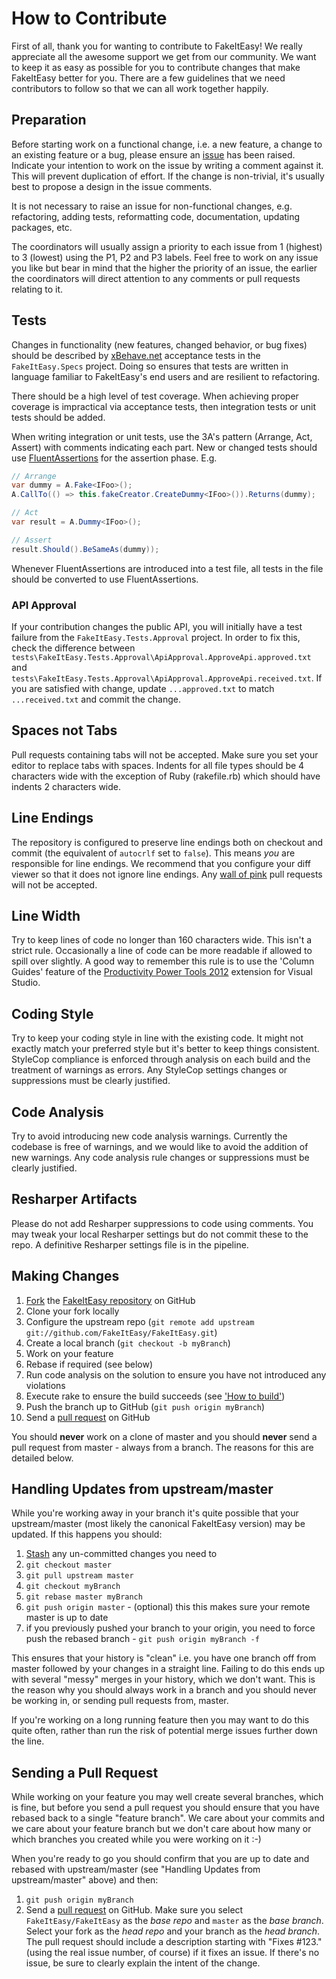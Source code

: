 # How to Contribute

First of all, thank you for wanting to contribute to FakeItEasy! We really appreciate all the awesome support we get from our community. We want to keep it as easy as possible for you to contribute changes that make FakeItEasy better for you. There are a few guidelines that we need contributors to follow so that we can all work together happily.

## Preparation

Before starting work on a functional change, i.e. a new feature, a change to an existing feature or a bug, please ensure an [issue](https://github.com/FakeItEasy/FakeItEasy/issues) has been raised. Indicate your intention to work on the issue by writing a comment against it. This will prevent duplication of effort. If the change is non-trivial, it's usually best to propose a design in the issue comments.

It is not necessary to raise an issue for non-functional changes, e.g. refactoring, adding tests, reformatting code, documentation, updating packages, etc.

The coordinators will usually assign a priority to each issue from 1 (highest) to 3 (lowest) using the P1, P2 and P3 labels. Feel free to work on any issue you like but bear in mind that the higher the priority of an issue, the earlier the coordinators will direct attention to any comments or pull requests relating to it.

## Tests

Changes in functionality (new features, changed behavior, or bug fixes) should be described by [xBehave.net](http://xbehave.github.io/) acceptance tests in the `FakeItEasy.Specs` project. Doing so ensures that tests are written in language familiar to FakeItEasy's end users and are resilient to refactoring.

There should be a high level of test coverage. When achieving proper coverage is impractical via acceptance tests, then integration tests or unit tests should be added.

When writing integration or unit tests, use the 3A's pattern (Arrange, Act, Assert) with comments indicating each part.
New or changed tests should use [FluentAssertions](https://github.com/dennisdoomen/fluentassertions) for the assertion phase.
E.g.

```c#
// Arrange
var dummy = A.Fake<IFoo>();
A.CallTo(() => this.fakeCreator.CreateDummy<IFoo>()).Returns(dummy);

// Act
var result = A.Dummy<IFoo>();

// Assert
result.Should().BeSameAs(dummy));
```

Whenever FluentAssertions are introduced into a test file, all tests in the file should be converted to use FluentAssertions.

### API Approval

If your contribution changes the public API, you will initially have a test failure from the `FakeItEasy.Tests.Approval` project. In order to fix this, check the difference between `tests\FakeItEasy.Tests.Approval\ApiApproval.ApproveApi.approved.txt` and `tests\FakeItEasy.Tests.Approval\ApiApproval.ApproveApi.received.txt`. If you are satisfied with change, update `...approved.txt` to match `...received.txt` and commit the change.

## Spaces not Tabs

Pull requests containing tabs will not be accepted. Make sure you set your editor to replace tabs with spaces. Indents for all file types should be 4 characters wide with the exception of Ruby (rakefile.rb) which should have indents 2 characters wide.

## Line Endings

The repository is configured to preserve line endings both on checkout and commit (the equivalent of `autocrlf` set to `false`). This means *you* are responsible for line endings. We recommend that you configure your diff viewer so that it does not ignore line endings. Any [wall of pink](http://www.hanselman.com/blog/YoureJustAnotherCarriageReturnLineFeedInTheWall.aspx) pull requests will not be accepted.

## Line Width

Try to keep lines of code no longer than 160 characters wide. This isn't a strict rule. Occasionally a line of code can be more readable if allowed to spill over slightly. A good way to remember this rule is to use the 'Column Guides' feature of the [Productivity Power Tools 2012](http://visualstudiogallery.msdn.microsoft.com/3a96a4dc-ba9c-4589-92c5-640e07332afd) extension for Visual Studio.

## Coding Style

Try to keep your coding style in line with the existing code. It might not exactly match your preferred style but it's better to keep things consistent. StyleCop compliance is enforced through analysis on each build and the treatment of warnings as errors. Any StyleCop settings changes or suppressions must be clearly justified.

## Code Analysis

Try to avoid introducing new code analysis warnings. Currently the codebase is free of warnings, and we would like to avoid the addition of new warnings. Any code analysis rule changes or suppressions must be clearly justified.

## Resharper Artifacts

Please do not add Resharper suppressions to code using comments. You may tweak your local Resharper settings but do not commit these to the repo. A definitive Resharper settings file is in the pipeline.

## Making Changes

1. [Fork](http://help.github.com/forking/) the  [FakeItEasy repository](https://github.com/FakeItEasy/FakeItEasy/) on GitHub
1. Clone your fork locally
1. Configure the upstream repo (`git remote add upstream git://github.com/FakeItEasy/FakeItEasy.git`)
1. Create a local branch (`git checkout -b myBranch`)
1. Work on your feature
1. Rebase if required (see below)
1. Run code analysis on the solution to ensure you have not introduced any violations
1. Execute rake to ensure the build succeeds (see ['How to build'](https://github.com/FakeItEasy/FakeItEasy/blob/master/how_to_build.md "How to build"))
1. Push the branch up to GitHub (`git push origin myBranch`)
1. Send a [pull request](https://help.github.com/articles/using-pull-requests) on GitHub

You should **never** work on a clone of master and you should **never** send a pull request from master - always from a branch. The reasons for this are detailed below.

## Handling Updates from upstream/master

While you're working away in your branch it's quite possible that your upstream/master (most likely the canonical FakeItEasy version) may be updated. If this happens you should:

1. [Stash](http://progit.org/book/ch6-3.html) any un-committed changes you need to
1. `git checkout master`
1. `git pull upstream master`
1. `git checkout myBranch`
1. `git rebase master myBranch`
1. `git push origin master` - (optional) this this makes sure your remote master is up to date
1. if you previously pushed your branch to your origin, you need to force push the rebased branch - `git push origin myBranch -f`

This ensures that your history is "clean" i.e. you have one branch off from master followed by your changes in a straight line. Failing to do this ends up with several "messy" merges in your history, which we don't want. This is the reason why you should always work in a branch and you should never be working in, or sending pull requests from, master.

If you're working on a long running feature then you may want to do this quite often, rather than run the risk of potential merge issues further down the line.

## Sending a Pull Request

While working on your feature you may well create several branches, which is fine, but before you send a pull request you should ensure that you have rebased back to a single "feature branch". We care about your commits and we care about your feature branch but we don't care about how many or which branches you created while you were working on it :-)

When you're ready to go you should confirm that you are up to date and rebased with upstream/master (see "Handling Updates from upstream/master" above) and then:

1. `git push origin myBranch`
1. Send a [pull request](https://help.github.com/articles/using-pull-requests) on GitHub. Make sure you select `FakeItEasy/FakeItEasy` as the *base repo* and `master` as the *base branch*. Select your fork as the *head repo* and your branch as the *head branch*. The pull request should include a description starting with "Fixes #123." (using the real issue number, of course) if it fixes an issue. If there's no issue, be sure to clearly explain the intent of the change.
